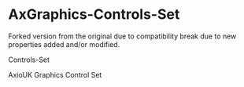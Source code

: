 # AxGraphics-Controls-Set
Forked version from the original due to compatibility break due to new properties added and/or modified.

Controls-Set

AxioUK Graphics Control Set

